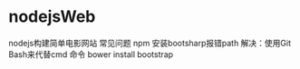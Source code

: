 # nodejsWeb
nodejs构建简单电影网站
常见问题
npm 安装bootsharp报错path 解决：使用Git Bash来代替cmd 命令 bower install bootstrap
